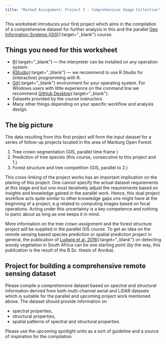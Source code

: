 ```yaml
---
title: "Marked Assignment: Project I - Comprehensive Image Collection"
---
```


This worksheet introduces your first project which aims in the compilation of a comprehensive dataset for further analysis in this and the parallel [Geo Information Systems (GIS)](https://oer.uni-marburg.de/goto.php?target=crs_327&client_id=mriliasmooc){:target="_blank"} course.

## Things you need for this worksheet
  * [R](https://cran.r-project.org/){:target="_blank"} — the interpreter can be installed on any operation system.
  * [RStudio](https://www.rstudio.com/){:target="_blank"} — we recommend to use R Studio for (interactive) programming with R.
  * [Git](https://git-scm.com/downloads){:target="_blank"} environment for your operating system. For Windows users with little experience on the command line we recommend [GitHub Desktop](https://desktop.github.com/){:target="_blank"}.
  * Datasets provided by the course instructors.
  * Many other things depending on your specific workflow and analysis design.
  
## The big picture
The data resulting from this first project will form the input dataset for a series of follow-up projects located in the area of Marburg Open Forest:
1. Tree crown segmentation (GIS, parallel time frame )
1. Prediction of tree species (this course, consecutive to this project and 1.)
1. Forest structure and tree competition (GIS, parallel to 2.)

This cross-linking of the project works has an important implication on the planing of this project. One cannot specify the actual dataset requirements at this stage and but one must iteratively adjust the requirements based on insights and knowledge gained in the parallel work. Hence, this dual project workflow acts quite similar to other knowledge gaps one might have at the beginning of a project, e.g related to computing images based on focal operations. Acting under this uncertainty is a key competence and nothing to panic about as long as one keeps it in mind.

More information on the tree crown assignment and the forest structure project will be supplied in the parallel GIS course. To get an idea on the remote sensing based species prediction or spatial prediction project in general, the publication of [Ludwig et al. 2016](https://www.sciencedirect.com/science/article/pii/S0303243416300265){:target="_blank"} on detecting woody vegetation in South Africa can be one starting point (by the way, this publication is the result of the B.Sc. thesis of Annika).

## Project for building a comprehensive remote sensing dataset
Please compile a comprehensive dataset based on spectral and structural information derived from both multi-channel aerial and LiDAR datasets which is suitable for the parallel and upcoming project work mentioned above. The dataset should provide information on
* spectral properties,
* structural properties,
* spatial patterns of spectral and structural properties.

Please use the upcoming spotlight units as a sort of guideline and a source of inspiration for the compilation.


